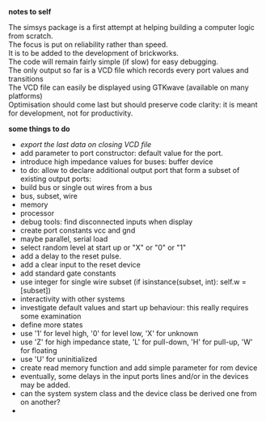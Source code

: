 **notes to self**

The simsys package is a first attempt at helping building a computer logic from scratch.  
The focus is put on reliability rather than speed.  
It is to be added to the development of brickworks.  
The code will remain fairly simple (if slow) for easy debugging.  
The only output so far is a VCD file which records every port values and transitions  
The VCD file can easily be displayed using GTKwave (available on many platforms)  
Optimisation should come last but should preserve code clarity: it is meant for development, not for productivity.  

**some things to do**

- *export the last data on closing VCD file*
- add parameter to port constructor: default value for the port.
- introduce high impedance values for buses: buffer device
- to do: allow to declare additional output port that form a subset of existing output ports:
- build bus or single out wires from a bus
- bus, subset, wire
- memory
- processor
- debug tools: find disconnected inputs when display
- create port constants vcc and gnd
- maybe parallel, serial load
- select random level at start up or "X" or "0" or "1"
- add a delay to the reset pulse.
- add a clear input to the reset device
- add standard gate constants
- use integer for single wire subset (if isinstance(subset, int): self.w = [subset])
- interactivity with other systems
- investigate default values and start up behaviour: this really requires some examination
- define more states
- use '1' for level high, '0' for level low, 'X' for unknown
- use 'Z' for high impedance state, 'L' for pull-down, 'H' for pull-up, 'W' for floating
- use 'U' for uninitialized
- create read memory function and add simple parameter for rom device
- eventually, some delays in the input ports lines and/or in the devices may be added.
- can the system system class and the device class be derived one from on another?
-
